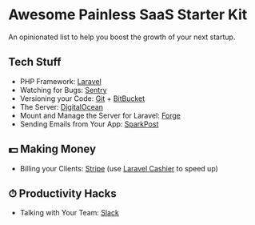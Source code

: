 # Awesome Painless SaaS Starter Kit
An opinionated list to help you boost the growth of your next startup.

## Tech Stuff

- PHP Framework: [Laravel](https://laravel.com/?utm_source=Awesome-Painless-SaaS-Starter-Kit)
- Watching for Bugs: [Sentry](https://sentry.io/?utm_source=Awesome-Painless-SaaS-Starter-Kit)
- Versioning your Code: [Git](https://git-scm.com/?utm_source=Awesome-Painless-SaaS-Starter-Kit) + [BitBucket](https://bitbucket.com/?utm_source=Awesome-Painless-SaaS-Starter-Kit)
- The Server: [DigitalOcean](https://www.digitalocean.com/?utm_source=Awesome-Painless-SaaS-Starter-Kit)
- Mount and Manage the Server for Laravel: [Forge](https://forge.laravel.com/?utm_source=Awesome-Painless-SaaS-Starter-Kit)
- Sending Emails from Your App: [SparkPost](https://www.sparkpost.com/?utm_source=Awesome-Painless-SaaS-Starter-Kit)

## 💵 Making Money

- Billing your Clients: [Stripe](https://stripe.com/?utm_source=Awesome-Painless-SaaS-Starter-Kit) (use [Laravel Cashier](https://laravel.com/docs/cashier?utm_source=Awesome-Painless-SaaS-Starter-Kit) to speed up)

## ⏱ Productivity Hacks

- Talking with Your Team: [Slack](https://slack.com/?utm_source=Awesome-Painless-SaaS-Starter-Kit)

